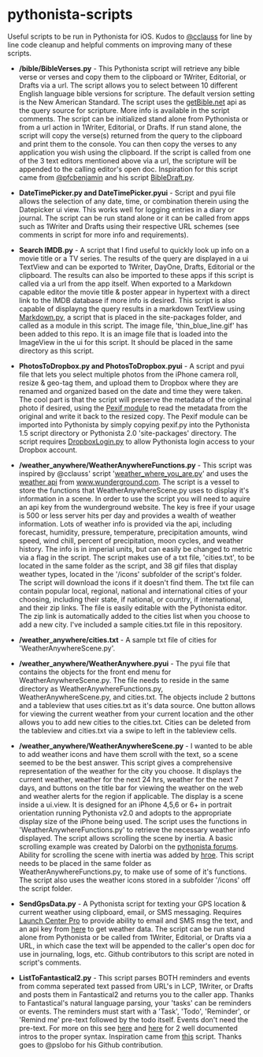 # pythonista-scripts
Useful scripts to be run in Pythonista for iOS.  Kudos to [@cclauss](https://github.com/cclauss) for line by line code cleanup and helpful comments on improving many of these scripts.

- **/bible/BibleVerses.py** - This Pythonista script will retrieve any bible verse or verses and copy them to the clipboard or 1Writer, Editorial, or Drafts via a url. The script allows you to select between 10 different English language bible versions for scripture. The default version setting is the New American Standard.  The script uses the [getBible.net](https://getbible.net/api) api as the query source for scripture. More info is available in the script comments.  The script can be initialized stand alone from Pythonista or from a url action in 1Writer, Editorial, or Drafts.  If run stand alone, the script will copy the verse(s) returned from the query to the clipboard and print them to the console. You can then copy the verses to any application you wish using the clipboard.  If the script is called from one of the 3 text editors mentioned above via a url, the scripture will be appended to the calling editor's open doc.  Inspiration for this script came from [@pfcbenjamin](https://sweetnessoffreedom.wordpress.com/projects/) and his script [BibleDraft.py](https://gist.github.com/pfcbenjamin/423b27d4a56635220be9).

- **DateTimePicker.py and DateTimePicker.pyui** - Script and pyui file allows the selection of any date, time, or combination therein using the Datepicker ui view. This works well for logging entries in a diary or journal. The script can be run stand alone or it can be called from apps such as 1Writer and Drafts using their respective URL schemes (see comments in script for more info and requirements).

- **Search IMDB.py** - A script that I find useful to quickly look up info on a movie title or a TV series.  The results of the query are displayed in a ui TextView and can be exported to 1Writer, DayOne, Drafts, Editorial or the clipboard. The results can also be imported to these apps if this script is called via a url from the app itself. When exported to a Markdown capable editor the movie title & poster appear in hypertext with a direct link to the IMDB database if more info is desired. This script is also capable of displayng the query results in a markdown TextView using [Markdown.py](https://github.com/mikaelho/pythonista-markdownview), a script that is placed in the site-packages folder, and called as a module in this script. The image file, 'thin_blue_line.gif' has been added to this repo.  It is an image file that is loaded into the ImageView in the ui for this script.  It should be placed in the same directory as this script.

- **PhotosToDropbox.py and PhotosToDropbox.pyui** - A script and pyui file that lets you select multiple photos from the iPhone camera roll, resize & geo-tag them, and upload them to Dropbox where they are renamed and organized based on the date and time they were taken.  The cool part is that the script will preserve the metadata of the original photo if desired, using the [Pexif module](https://github.com/bennoleslie/pexif) to read the metadata from the original and write it back to the resized copy.  The Pexif module can be imported into Pythonista by simply copying pexif.py into the Pythonista 1.5 script directory or Pythonista 2.0 'site-packages' directory.  The script requires [DropboxLogin.py](https://gist.github.com/omz/4034526) to allow Pythonista login access to your Dropbox account. 

- **/weather_anywhere/WeatherAnywhereFunctions.py** - This script was inspired by @cclauss' script '[weather_where_you_are.py](https://github.com/cclauss/weather_where_you_are)' and uses the [weather api](http://www.wunderground.com/weather/api) from www.wunderground.com.  The script is a vessel to store the functions that WeatherAnywhereScene.py uses to display it's information in a scene. In order to use the script you will need to aquire an api key from the wunderground website. The key is free if your usage is 500 or less server hits per day and provides a wealth of weather information. Lots of weather info is provided via the api, including forecast, humidity, pressure, temperature, precipitation amounts, wind speed, wind chill, percent of precipitation, moon cycles, and weather history. The info is in imperial units, but can easily be changed to metric via a flag in the script. The script makes use of a txt file, 'cities.txt', to be located in the same folder as the script, and 38 gif files that display weather types, located in the '/icons' subfolder of the script's folder. The script will download the icons if it doesn't find them.  The txt file can contain popular local, regional, national and international cities of your choosing, including their state, if national, or country, if international, and their zip links.  The file is easily editable with the Pythonista editor. The zip link is automatically added to the cities list when you choose to add a new city. I've included a sample cities.txt file in this repository. 

- **/weather_anywhere/cities.txt** - A sample txt file of cities for 'WeatherAnywhereScene.py'.

- **/weather_anywhere/WeatherAnywhere.pyui** - The pyui file that contains the objects for the front end menu for WeatherAnywhereScene.py.  The file needs to reside in the same directory as WeatherAnywhereFunctions.py, WeatherAnywhereScene.py, and cities.txt.  The objects include 2 buttons and a tableview that uses cities.txt as it's data source.  One button allows for viewing the current weather from your current location and the other allows you to add new cities to the cities.txt.  Cities can be deleted from the tableview and cities.txt via a swipe to left in the tableview cells.

- **/weather_anywhere/WeatherAnywhereScene.py** - I wanted to be able to add weather icons and have them scroll with the text, so a scene seemed to be the best answer. This script gives a comprehensive representation of the weather for the city you choose. It displays the current weather, weather for the next 24 hrs, weather for the next 7 days, and buttons on the title bar for viewing the weather on the web and weather alerts for the region if applicable.  The display is a scene inside a ui.view.  It is designed for an iPhone 4,5,6 or 6+ in portrait orientation running Pythonista v2.0 and adopts to the appropriate display size of the iPhone being used. The script uses the functions in 'WeatherAnywhereFunctions.py' to retrieve the necessary weather info displayed.  The script allows scrolling the scene by inertia.  A basic scrolling example was created by Dalorbi on the [pythonista forums](http://omz-forums.appspot.com/pythonista/post/4998190881308672). Ability for scrolling the scene with inertia was added by [hroe](https://gist.github.com/henryroe/6724117). This script needs to be placed in the same folder as WeatherAnywhereFunctions.py, to make use of some of it's functions. The script also uses the weather icons stored in a subfolder '/icons' off the script folder.

- **SendGpsData.py** -  A Pythonista script for texting your GPS location & current weather using clipboard, email, or SMS messaging. Requires [Launch Center Pro](https://itunes.apple.com/us/app/launch-center-pro/id532016360?mt=8) to provide ability to email and SMS msg the text, and an api key from [here](http://www.wunderground.com/weather/api) to get weather data. The script can be run stand alone from Pythonista or be called from 1Writer, Editorial, or Drafts via a URL, in which case the text will be appended to the caller's open doc for use in journaling, logs, etc. Github contributors to this script are noted in script's comments.

- **ListToFantastical2.py** - This script parses BOTH reminders and events from comma seperated text passed from URL's in LCP, 1Writer, or Drafts and posts them in Fantastical2 and returns you to the caller app. Thanks to Fantastical's natural language parsing, your 'tasks' can be reminders or events.  The reminders must start with a 'Task', 'Todo', 'Reminder', or 'Remind me' pre-text followed by the todo itself.  Events don't need the pre-text. For more on this see [here](http://www.geekswithjuniors.com/note/5-awesome-things-from-fantastical-2-that-can-improve-your-wo.html)
and [here](http://plobo.net/recursive-actions-with-launchcenterpro-and-pythonista) for 2 well documented intros to the proper syntax. Inspiration came from [this](https://gist.github.com/pslobo/25af95742e1480210e2e) script.  Thanks goes to @pslobo for his Github contribution. 

